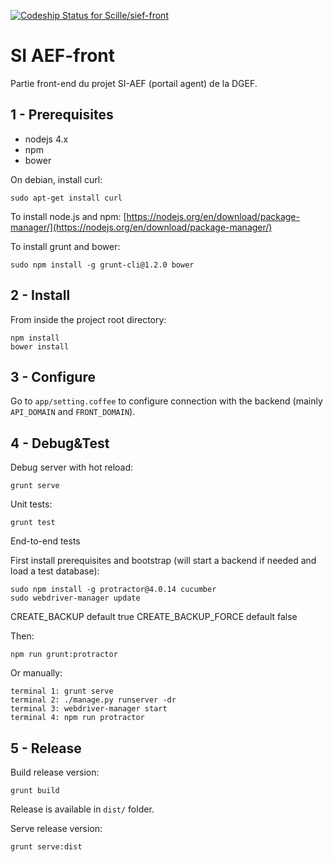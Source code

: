 [ ![Codeship Status for Scille/sief-front](https://codeship.com/projects/be190be0-d8a1-0132-6785-56577b4e3777/status?branch=master)](https://codeship.com/projects/78895)

SI AEF-front
==========

Partie front-end du projet SI-AEF (portail agent) de la DGEF.


1 - Prerequisites
-----------------

- nodejs 4.x
- npm
- bower

On debian, install curl:

```
sudo apt-get install curl
```

To install node.js and npm: [https://nodejs.org/en/download/package-manager/](https://nodejs.org/en/download/package-manager/)

To install grunt and bower:
```
sudo npm install -g grunt-cli@1.2.0 bower
```

2 - Install
-----------

From inside the project root directory:

```
npm install
bower install
```


3 - Configure
-------------

Go to `app/setting.coffee` to configure connection with the backend (mainly `API_DOMAIN` and `FRONT_DOMAIN`).


4 - Debug&Test
-----------------

Debug server with hot reload:

```
grunt serve
```

Unit tests:

```
grunt test
```

End-to-end tests

First install prerequisites and bootstrap (will start a backend if needed and load a test database):

```
sudo npm install -g protractor@4.0.14 cucumber
sudo webdriver-manager update
```

CREATE_BACKUP default true
CREATE_BACKUP_FORCE default false

Then:

```
npm run grunt:protractor
```

Or manually:
```
terminal 1: grunt serve
terminal 2: ./manage.py runserver -dr
terminal 3: webdriver-manager start
terminal 4: npm run protractor
```

5 - Release
-----------

Build release version:

```
grunt build
```

Release is available in `dist/` folder.

Serve release version:

```
grunt serve:dist
```
